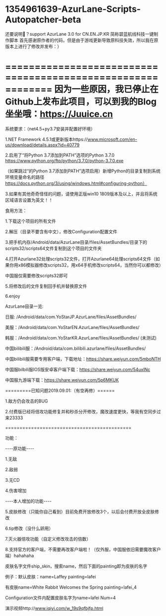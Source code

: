 # 1354961639-AzurLane-Scripts-Autopatcher-beta
还要说明🐎？support AzurLane 3.0 for CN.EN.JP.KR 简称碧蓝航线科技一键制作脚本
首先感谢原作者的代码，但是由于游戏更新导致原科技失效，所以我在原版本上进行了修改并发布：）

============================================================
因为一些原因，我已停止在Github上发布此项目，可以到我的Blog坐坐哦：https://Juuice.cn
============================================================




系统要求：（net4.5+py3.7安装并配置好环境）

1.NET Framework 4.5.1或更新版本https://www.microsoft.com/en-us/download/details.aspx?id=40779

2.启用了“将Python 3.7添加到PATH”选项的Python 3.7.0 https://www.python.org/ftp/python/3.7.0/python-3.7.0.exe

（如果跳过“的Python 3.7添加到PATH”选项启用）新增Python的目录复制到系统环境变量命名的路径 https://docs.python.org/3/using/windows.html#configuring-python）

3.如果有其他奇奇怪怪的问题，请使用正版win10 1809版本及以上，并且将系统区域语言设置为英文！！

食用方法：

1.下载这个项目的所有文件

2.解压（目录不要含有中文），修改Configuration配置文件

3.把手机内存/Android/data/AzurLane目录/files/AssetBundles/目录下的scripts32/scripts64文件复制到这个项目的文件夹

4.打开Azurlane32处理scripts32文件，打开Azurlane64处理scripts64文件（如果你用x86模拟器修改scripts32，用x64手机修改scripts64，当然你可以都修改）

中国服仅需要修改scripts32即可

5.将修改后的文件复制回手机并替换原文件

6.enjoy

AzurLane目录一览:

日服: /Android/data/com.YoStarJP.AzurLane/files/AssetBundles/

美服：/Android/data/com.YoStarEN.AzurLane/files/AssetBundles/

韩服：/Android/data/com.YoStarKR.AzurLane/files/AssetBundles/ (未测试)

中国bilibili服：/Android/data/com.bilibili.azurlane/files/AssetBundles/

中国bilibili服需要专用客户端，下载地址：https://share.weiyun.com/5mboNTH

中国服bilbili服IOS版安卓客户端下载：https://share.weiyun.com/54uxlNc

中国服九游端下载：https://share.weiyun.com/5p6MKUK

=========已知问题2019.09.01:（有空再修）======

1.敌方仍会攻击的BUG

2.付费版已经将倍攻功能修复并和秒杀分开修改，魔改速度更快，等我有空同步过来23333

============================================

功能：

----原功能----

1.无敌

2.敌弱

3.无CD

4.伤害增加

----本人增加的功能----

5.皮肤修改（只能你自己看到）目前免费开放修改3个，以后会付费开放全皮肤修改

6.tip修改（没什么卵用）

7.灭火器倍攻功能（自定义修改攻击的倍数）

8.支持官方的客户端，不需要再改客户端啦！（仅外服，中国服依旧需要魔改客户端）hahahaha

皮肤名字文件ship_skin，搜索name，然后下面的painting即为皮肤的名字

例子：默认皮肤：name=Laffey painting=lafei

有皮肤name=White Rabbit Welcomes the Spring painting=lafei_4

Configuration文件内配置皮肤名字为name=lafei Num=4

演示视频http://www.iqiyi.com/w_19s9qfbjfp.html

